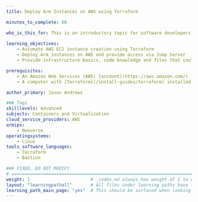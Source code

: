 ```yaml
---
title: Deploy Arm Instances on AWS using Terraform

minutes_to_complete: 60   

who_is_this_for: This is an introductory topic for software developers who are new to deploying Arm instances on AWS using Terraform.
 
learning_objectives: 
    - Automate AWS EC2 instance creation using Terraform
    - Deploy Arm instances on AWS and provide access via Jump Server
    - Provide infrastructure basics, code knowledge and files that could help with future learning paths

prerequisites:
    - An Amazon Web Services (AWS) [account](https://aws.amazon.com/)
    - A computer with [Terraform](/install-guides/terraform) installed

author_primary: Jason Andrews

### Tags
skilllevels: Advanced
subjects: Containers and Virtualization
cloud_service_providers: AWS
armips:
    - Neoverse
operatingsystems:
    - Linux
tools_software_languages:
    - Terraform
    - Bastion

### FIXED, DO NOT MODIFY
# ================================================================================
weight: 1                       # _index.md always has weight of 1 to order correctly
layout: "learningpathall"       # All files under learning paths have this same wrapper
learning_path_main_page: "yes"  # This should be surfaced when looking for related content. Only set for _index.md of learning path content.
---
```

